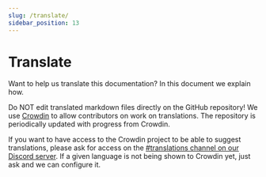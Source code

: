 ```yaml
---
slug: /translate/
sidebar_position: 13
---
```


# Translate

Want to help us translate this documentation? In this document we explain how.

Do NOT edit translated markdown files directly on the GitHub repository! We use [Crowdin](https://crowdin.com/project/taskfile) to allow contributors on work on translations. The repository is periodically updated with progress from Crowdin.

If you want to have access to the Crowdin project to be able to suggest translations, please ask for access on the [#translations channel on our Discord server](https://discord.gg/6TY36E39UK). If a given language is not being shown to Crowdin yet, just ask and we can configure it.
